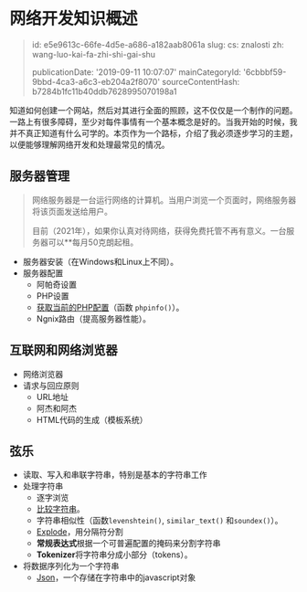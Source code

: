 网络开发知识概述
========

> id: e5e9613c-66fe-4d5e-a686-a182aab8061a
> slug:
> 	cs: znalosti
> 	zh: wang-luo-kai-fa-zhi-shi-gai-shu
> 
> publicationDate: '2019-09-11 10:07:07'
> mainCategoryId: '6cbbbf59-9bbd-4ca3-a6c3-eb204a2f8070'
> sourceContentHash: b7284b1fc11b40ddb7628995070198a1

知道如何创建一个网站，然后对其进行全面的照顾，这不仅仅是一个制作的问题。一路上有很多障碍，至少对每件事情有一个基本概念是好的。当我开始的时候，我并不真正知道有什么可学的。本页作为一个路标，介绍了我必须逐步学习的主题，以便能够理解网络开发和处理最常见的情况。

服务器管理
--------------

> 网络服务器是一台运行网络的计算机。当用户浏览一个页面时，网络服务器将该页面发送给用户。
>
> 目前（2021年），如果你认真对待网络，获得免费托管不再有意义。一台服务器可以**每月50克朗起租。

- 服务器安装（在Windows和Linux上不同）。
- 服务器配置
	- 阿帕奇设置
	- PHP设置
	- <a href="/info">获取当前的PHP配置</a>（函数 `phpinfo()`）。
	- Ngnix路由（提高服务器性能）。

互联网和网络浏览器
--------------------------------

- 网络浏览器
- 请求与回应原则
	- URL地址
	- 阿杰和阿杰
	- HTML代码的生成（模板系统）

弦乐
-----------------

- 读取、写入和串联字符串，特别是基本的字符串工作
- 处理字符串
	- 逐字浏览
	- <a href="/if">比较字符串</a>。
	- 字符串相似性（函数`levenshtein()`, `similar_text()` 和`soundex()`）。
	- <a href="/explode">Explode</a>，用分隔符分割
	- **常规表达式**根据一个可普遍配置的掩码来分割字符串
	- **Tokenizer**将字符串分成小部分（tokens）。
- 将数据序列化为一个字符串
	- <a href="/json">Json</a>，一个存储在字符串中的javascript对象
